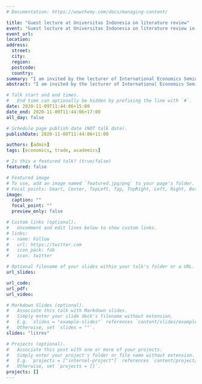 ```yaml
---
# Documentation: https://wowchemy.com/docs/managing-content/

title: "Guest lecture at Universitas Indonesia on literature review"
event: "Guest lecture at Universitas Indonesia on literature review in International Economics Seminar"
event_url:
location:
address:
  street:
  city:
  region:
  postcode:
  country:
summary: "I am invited by the lecturer of International Economics Seminar to give a guess lecture on how to conduct a literature review. I use some resources from Australian University and my own experience"
abstract: "I am invited by the lecturer of International Economics Seminar to give a guess lecture on how to conduct a literature review. I use some resources from Australian University and my own experience. Slides in Indonesian"

# Talk start and end times.
#   End time can optionally be hidden by prefixing the line with `#`.
date: 2020-11-09T11:44:06+15:00
date_end: 2020-11-09T11:44:06+17:00
all_day: false

# Schedule page publish date (NOT talk date).
publishDate: 2020-11-08T11:44:06+11:00

authors: [admin]
tags: [economics, trade, academics]

# Is this a featured talk? (true/false)
featured: false

# Featured image
# To use, add an image named `featured.jpg/png` to your page's folder. 
# Focal points: Smart, Center, TopLeft, Top, TopRight, Left, Right, BottomLeft, Bottom, BottomRight.
image:
  caption: ""
  focal_point: ""
  preview_only: false

# Custom links (optional).
#   Uncomment and edit lines below to show custom links.
# links:
# - name: Follow
#   url: https://twitter.com
#   icon_pack: fab
#   icon: twitter

# Optional filename of your slides within your talk's folder or a URL.
url_slides:

url_code:
url_pdf:
url_video:

# Markdown Slides (optional).
#   Associate this talk with Markdown slides.
#   Simply enter your slide deck's filename without extension.
#   E.g. `slides = "example-slides"` references `content/slides/example-slides.md`.
#   Otherwise, set `slides = ""`.
slides: "litrev"

# Projects (optional).
#   Associate this post with one or more of your projects.
#   Simply enter your project's folder or file name without extension.
#   E.g. `projects = ["internal-project"]` references `content/project/deep-learning/index.md`.
#   Otherwise, set `projects = []`.
projects: []
---
```

